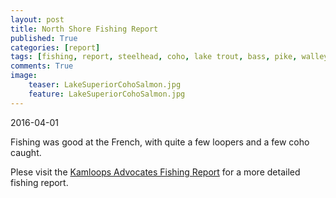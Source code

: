 ```yaml
---
layout: post
title: North Shore Fishing Report
published: True
categories: [report]
tags: [fishing, report, steelhead, coho, lake trout, bass, pike, walleye, perch, crappie]
comments: True
image:
    teaser: LakeSuperiorCohoSalmon.jpg
    feature: LakeSuperiorCohoSalmon.jpg
---
```


2016-04-01

Fishing was good at the French, with quite a few loopers and a few coho caught.

Plese visit the [Kamloops Advocates Fishing Report](http://www.kamloopsadvocates.org/fishing-reports.html) for a more detailed fishing report.
